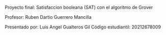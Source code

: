 Proyecto final:
Satisfaccion booleana (SAT) con el algoritmo de Grover

Profesor: Ruben Dartio Guerrero Mancilla

Presentado por:
Luis Angel Gualteros Gil
Código estudiantil: 20212678009

